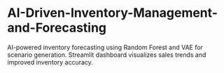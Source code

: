 # AI-Driven-Inventory-Management-and-Forecasting
AI-powered inventory forecasting using Random Forest and VAE for scenario generation. Streamlit dashboard visualizes sales trends and improved inventory accuracy.
